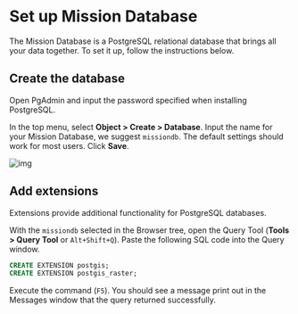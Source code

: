 # Set up Mission Database

The Mission Database is a PostgreSQL relational database that brings all your data together. To set it up, follow the instructions below.

## Create the database

Open PgAdmin and input the password specified when installing PostgreSQL.

In the top menu, select **Object > Create > Database**. Input the name for your Mission Database, we suggest `missiondb`. The default settings should work for most users. Click **Save**.

![img](https://storage.googleapis.com/ei-dev-assets/assets/pgAdmin4_RdNYElrwzy.png)

## Add extensions

Extensions provide additional functionality for PostgreSQL databases. 

With the `missiondb` selected in the Browser tree, open the Query Tool (**Tools > Query Tool** or `Alt+Shift+Q`). Paste the following SQL code into the Query window.

```SQL
CREATE EXTENSION postgis;
CREATE EXTENSION postgis_raster;
```

Execute the command (`F5`). You should see a message print out in the Messages window that the query returned successfully.

